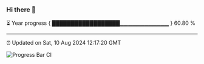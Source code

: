 ### Hi there 👋

⏳ Year progress { ██████████████████▁▁▁▁▁▁▁▁▁▁▁▁ } 60.80 %

---

⏰ Updated on Sat, 10 Aug 2024 12:17:20 GMT

![Progress Bar CI](https://github.com/code-lakshay/GitHub-Actions-Demo/workflows/Progress%20Bar%20CI/badge.svg)
